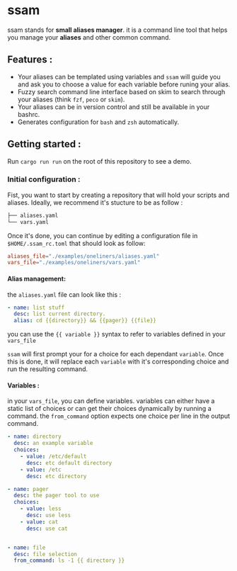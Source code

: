 # ssam
ssam stands for **small aliases manager**. it is a command line tool that helps you manage your **aliases** and other common command.

## Features : 

* Your aliases can be templated using variables and `ssam` will guide you and ask you to choose a value for each variable before runing your alias. 
* Fuzzy search command line interface based on skim to search through your aliases (think `fzf`, `peco` or `skim`). 
* Your aliases can be in version control and still be available in your bashrc.
* Generates configuration for `bash` and `zsh` automatically. 


## Getting started :

Run `cargo run run` on the root of this repository to see a demo. 

### Initial configuration :
Fist, you want to start by creating a repository that will hold your scripts and aliases. 
Ideally, we recommend it's stucture to be as follow : 
```bash
├── aliases.yaml
└── vars.yaml
```
Once it's done, you can continue by editing a configuration file in `$HOME/.ssam_rc.toml`
that should look as follow: 

```toml
aliases_file="./examples/oneliners/aliases.yaml"
vars_file="./examples/oneliners/vars.yaml"
```

#### Alias management:
the `aliases.yaml` file can look like this : 
```yaml
- name: list stuff
  desc: list current directory. 
  alias: cd {{directory}} && {{pager}} {{file}}
```
you can use the `{{ variable }}` syntax to refer to variables defined in your `vars_file`

`ssam` will first prompt your for a choice for each dependant `variable`. Once this is done, it will replace each `variable` with it's corresponding choice and run the resulting command.

#### Variables : 
in your `vars_file`, you can define variables. variables can either have a static list of choices or can get their choices dynamically by running a command. the `from_command` option expects one choice per line in the output command.

```yaml
- name: directory
  desc: an example variable
  choices:
    - value: /etc/default
      desc: etc default directory
    - value: /etc
      desc: etc directory

- name: pager
  desc: the pager tool to use
  choices: 
    - value: less
      desc: use less
    - value: cat
      desc: use cat


- name: file
  desc: file selection
  from_command: ls -1 {{ directory }}
```